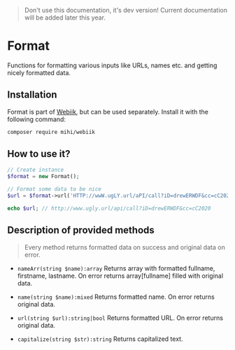 > Don't use this documentation, it's dev version! Current documentation will be added later this year.

# Format
Functions for formatting various inputs like URLs, names etc. and getting nicely formatted data.  

## Installation
Format is part of [Webiik](readme.md), but can be used separately. Install it with the following command:
```bash
composer require mihi/webiik
```

## How to use it?
```php
// Create instance
$format = new Format();

// Format some data to be nice
$url = $format->url('HTTP://wwW.ugLY.url/aPI/call?iD=drewERWDF&cc=cC2020');

echo $url; // http://www.ugly.url/api/call?iD=drewERWDF&cc=cC2020
```
    
## Description of provided methods

> Every method returns formatted data on success and original data on error.

- `nameArr(string $name):array`
Returns array with formatted fullname, firstname, lastname. On error returns array\[fullname\] filled with original data.

- `name(string $name):mixed`
Returns formatted name. On error returns original data.

- `url(string $url):string|bool`
Returns formatted URL. On error returns original data.

- `capitalize(string $str):string`
Returns capitalized text. 